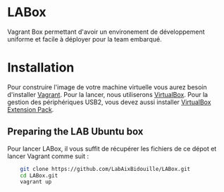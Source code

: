 LABox
=====

Vagrant Box permettant d'avoir un environement de développement uniforme et facile à déployer pour la team embarqué.

# Installation
Pour construire l'image de votre machine virtuelle vous aurez besoin d'installer [Vagrant](http://vagrantup.com). Pour la lancer, nous utiliserons [VirtualBox](http://virtualbox.org). Pour la gestion des périphériques USB2, vous devez aussi installer [VirtualBox Extension Pack](https://www.virtualbox.org/wiki/Downloads). 

## Preparing the LAB Ubuntu box
Pour lancer LABox, il vous suffit de récupérer les fichiers de ce dépot et lancer Vagrant comme suit :
```sh
    git clone https://github.com/LabAixBidouille/LABox.git
    cd LABox.git
    vagrant up
```
